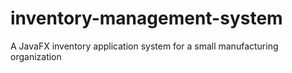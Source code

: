 # inventory-management-system
 A JavaFX inventory application system for a small manufacturing organization
